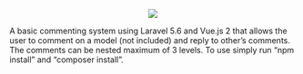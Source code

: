 <p align="center"><img src="https://www.andranikbadalyan.com//commentsystem/img/commenting-system.png"></p>

<p>
A basic commenting system using Laravel 5.6 and Vue.js 2 that allows the user to comment on a model (not included) and reply to other’s comments. The comments can be nested maximum of 3 levels. To use simply run “npm install” and “composer install”.
</p>